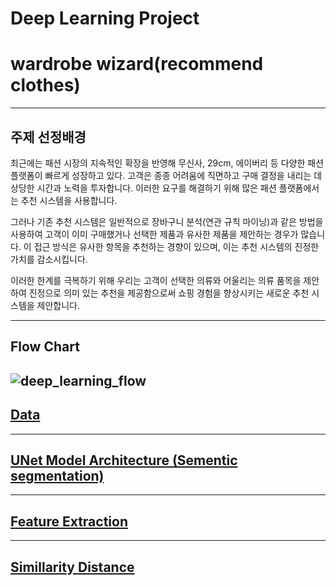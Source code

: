 # Deep Learning Project

# wardrobe wizard(recommend clothes)

---

## 주제 선정배경

최근에는 패션 시장의 지속적인 확장을 반영해 무신사, 29cm, 에이버리 등 다양한 패션 플랫폼이 빠르게 성장하고 있다. 고객은 종종 어려움에 직면하고 구매 결정을 내리는 데 상당한 시간과 노력을 투자합니다. 이러한 요구를 해결하기 위해 많은 패션 플랫폼에서는 추천 시스템을 사용합니다.

그러나 기존 추천 시스템은 일반적으로 장바구니 분석(연관 규칙 마이닝)과 같은 방법을 사용하여 고객이 이미 구매했거나 선택한 제품과 유사한 제품을 제안하는 경우가 많습니다. 이 접근 방식은 유사한 항목을 추천하는 경향이 있으며, 이는 추천 시스템의 진정한 가치를 감소시킵니다.

이러한 한계를 극복하기 위해 우리는 고객이 선택한 의류와 어울리는 의류 품목을 제안하여 진정으로 의미 있는 추천을 제공함으로써 쇼핑 경험을 향상시키는 새로운 추천 시스템을 제안합니다.

---

## Flow Chart

![deep_learning_flow](https://github.com/Kyle1113/Deep_learning_project/assets/168116920/deec9edd-64ea-4817-99d1-ac172a1a46fe)
---

## [Data](https://github.com/Kyle1113/Deep_learning_project/tree/c59d693ab966179f31133d8846d8831488701a86/data)

---

## [UNet Model Architecture (Sementic segmentation)](https://github.com/Kyle1113/Deep_learning_project/tree/32584461f243c192b45d7d1587d31a28d573070b/model/Unets)

---

## [Feature Extraction](https://github.com/Kyle1113/Deep_learning_project/tree/46aeff1c9b833d20be4152f7d048fefb2da4c0e1/model/Feature_Extraction)

---

## [Simillarity Distance](https://github.com/Kyle1113/Deep_learning_project/tree/6a70f7253e7a42776cdb1ef11c5da11bcc1185b4/Simillarity%20Distance)
